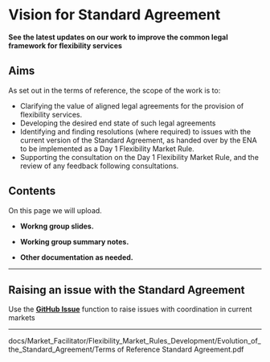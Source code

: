 # Vision for Standard Agreement

**See the latest updates on our work to improve the common legal framework for flexibility services**

## Aims

As set out in the terms of reference, the scope of the work is to: 
*	Clarifying the value of aligned legal agreements for the provision of flexibility services. 
*	Developing the desired end state of such legal agreements
*	Identifying and finding resolutions (where required) to issues with the current version of the Standard Agreement, as handed over by the ENA to be implemented as a Day 1 Flexibility Market Rule. 
*	Supporting the consultation on the Day 1 Flexibility Market Rule, and the review of any feedback following consultations. 



## Contents

On this page we will upload. 

*   **Workng group slides.**

*   **Working group summary notes.** 

*   **Other documentation as needed.** 

---

## Raising an issue with the Standard Agreement

Use the **[GitHub Issue](https://github.com/mez-FMDA/MF.github.io/issues)** function to raise issues with coordination in current markets

---

docs/Market_Facilitator/Flexibility_Market_Rules_Development/Evolution_of_the_Standard_Agreement/Terms of Reference Standard Agreement.pdf
